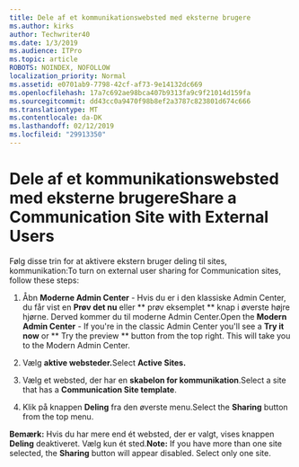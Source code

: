 ```yaml
---
title: Dele af et kommunikationswebsted med eksterne brugere
ms.author: kirks
author: Techwriter40
ms.date: 1/3/2019
ms.audience: ITPro
ms.topic: article
ROBOTS: NOINDEX, NOFOLLOW
localization_priority: Normal
ms.assetid: e0701ab9-7798-42cf-af73-9e14132dc669
ms.openlocfilehash: 17a7c692ae98bca407b9313fa9c9f21014d159fa
ms.sourcegitcommit: dd43cc0a9470f98b8ef2a3787c823801d674c666
ms.translationtype: MT
ms.contentlocale: da-DK
ms.lasthandoff: 02/12/2019
ms.locfileid: "29913350"
---
```

# <a name="share-a-communication-site-with-external-users"></a><span data-ttu-id="d2883-102">Dele af et kommunikationswebsted med eksterne brugere</span><span class="sxs-lookup"><span data-stu-id="d2883-102">Share a Communication Site with External Users</span></span>

<span data-ttu-id="d2883-103">Følg disse trin for at aktivere ekstern bruger deling til sites, kommunikation:</span><span class="sxs-lookup"><span data-stu-id="d2883-103">To turn on external user sharing for Communication sites, follow these steps:</span></span> 
  
1. <span data-ttu-id="d2883-p101">Åbn **Moderne Admin Center** - Hvis du er i den klassiske Admin Center, du får vist en **Prøv det nu** eller \*\* prøv eksemplet \*\* knap i øverste højre hjørne. Derved kommer du til moderne Admin Center.</span><span class="sxs-lookup"><span data-stu-id="d2883-p101">Open the **Modern Admin Center** - If you're in the classic Admin Center you'll see a **Try it now** or \*\* Try the preview \*\* button from the top right. This will take you to the Modern Admin Center.</span></span> 
  
2. <span data-ttu-id="d2883-106">Vælg **aktive websteder.**</span><span class="sxs-lookup"><span data-stu-id="d2883-106">Select **Active Sites.**</span></span>
  
3. <span data-ttu-id="d2883-107">Vælg et websted, der har en **skabelon for kommunikation**.</span><span class="sxs-lookup"><span data-stu-id="d2883-107">Select a site that has a **Communication Site template**.</span></span> 
  
4. <span data-ttu-id="d2883-108">Klik på knappen **Deling** fra den øverste menu.</span><span class="sxs-lookup"><span data-stu-id="d2883-108">Select the **Sharing** button from the top menu.</span></span> 
  
 <span data-ttu-id="d2883-p102">**Bemærk:** Hvis du har mere end ét websted, der er valgt, vises knappen **Deling** deaktiveret. Vælg kun ét sted.</span><span class="sxs-lookup"><span data-stu-id="d2883-p102">**Note:** If you have more than one site selected, the **Sharing** button will appear disabled. Select only one site.</span></span> 
  

